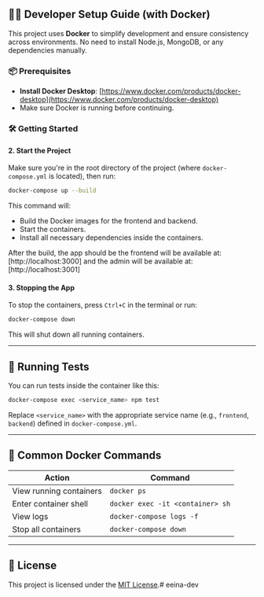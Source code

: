 
## 🧑‍💻 Developer Setup Guide (with Docker)

This project uses **Docker** to simplify development and ensure consistency across environments. No need to install Node.js, MongoDB, or any dependencies manually.

### 📦 Prerequisites

- **Install Docker Desktop**: [https://www.docker.com/products/docker-desktop](https://www.docker.com/products/docker-desktop)
- Make sure Docker is running before continuing.

### 🛠️ Getting Started

#### 2. Start the Project

Make sure you're in the root directory of the project (where `docker-compose.yml` is located), then run:

```bash
docker-compose up --build

```

This command will:
- Build the Docker images for the frontend and backend.
- Start the containers.
- Install all necessary dependencies inside the containers.

After the build, the app should be the frontend will be available at: [http://localhost:3000] and the admin will be available at: [http://localhost:3001]

#### 3. Stopping the App

To stop the containers, press `Ctrl+C` in the terminal or run:

```bash
docker-compose down
```

This will shut down all running containers.

---

## 🧪 Running Tests

You can run tests inside the container like this:

```bash
docker-compose exec <service_name> npm test
```

Replace `<service_name>` with the appropriate service name (e.g., `frontend`, `backend`) defined in `docker-compose.yml`.

---

## 🧾 Common Docker Commands

| Action                     | Command                               |
|---------------------------|----------------------------------------|
| View running containers   | `docker ps`                            |
| Enter container shell     | `docker exec -it <container> sh`       |
| View logs                 | `docker-compose logs -f`               |
| Stop all containers       | `docker-compose down`                  |


---

## 📄 License

This project is licensed under the [MIT License](LICENSE).# eeina-dev
